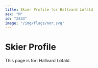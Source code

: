 ```yaml
---
title: Skier Profile for Hallvard Løfald
sex: "M"
id: "2833"
image: "/img/flags/nor.svg" 
---
```


# Skier Profile

This page is for: Hallvard Løfald.
    